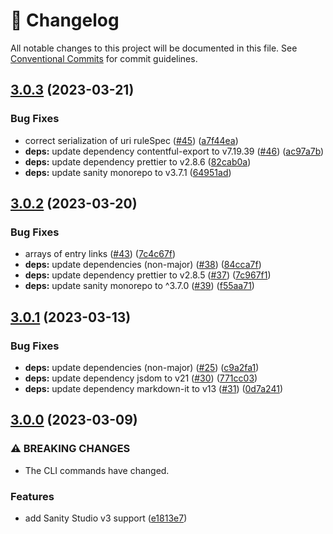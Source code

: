 <!-- markdownlint-disable --><!-- textlint-disable -->

# 📓 Changelog

All notable changes to this project will be documented in this file. See
[Conventional Commits](https://conventionalcommits.org) for commit guidelines.

## [3.0.3](https://github.com/sanity-io/contentful-to-sanity/compare/v3.0.2...v3.0.3) (2023-03-21)

### Bug Fixes

- correct serialization of uri ruleSpec ([#45](https://github.com/sanity-io/contentful-to-sanity/issues/45)) ([a7f44ea](https://github.com/sanity-io/contentful-to-sanity/commit/a7f44eafa49cf4f16e9e57c6969f4019fa7a3e8d))
- **deps:** update dependency contentful-export to v7.19.39 ([#46](https://github.com/sanity-io/contentful-to-sanity/issues/46)) ([ac97a7b](https://github.com/sanity-io/contentful-to-sanity/commit/ac97a7b9fc0650f97903bc2017338f5d6917a1b6))
- **deps:** update dependency prettier to v2.8.6 ([82cab0a](https://github.com/sanity-io/contentful-to-sanity/commit/82cab0acedf64a4f8bc0c0875003fc19154ee88a))
- **deps:** update sanity monorepo to v3.7.1 ([64951ad](https://github.com/sanity-io/contentful-to-sanity/commit/64951ad23d788cb044831326e013506ab26b5d12))

## [3.0.2](https://github.com/sanity-io/contentful-to-sanity/compare/v3.0.1...v3.0.2) (2023-03-20)

### Bug Fixes

- arrays of entry links ([#43](https://github.com/sanity-io/contentful-to-sanity/issues/43)) ([7c4c67f](https://github.com/sanity-io/contentful-to-sanity/commit/7c4c67fee45a83813c47bd52f12f1caea8c18a5e))
- **deps:** update dependencies (non-major) ([#38](https://github.com/sanity-io/contentful-to-sanity/issues/38)) ([84cca7f](https://github.com/sanity-io/contentful-to-sanity/commit/84cca7f9a5d7df24adab78dd8d25516390e2c520))
- **deps:** update dependency prettier to v2.8.5 ([#37](https://github.com/sanity-io/contentful-to-sanity/issues/37)) ([7c967f1](https://github.com/sanity-io/contentful-to-sanity/commit/7c967f1af2625f63a283dff19239ffb451b0fcc7))
- **deps:** update sanity monorepo to ^3.7.0 ([#39](https://github.com/sanity-io/contentful-to-sanity/issues/39)) ([f55aa71](https://github.com/sanity-io/contentful-to-sanity/commit/f55aa71e2fab1414c4a821627f7780ad7ced6461))

## [3.0.1](https://github.com/sanity-io/contentful-to-sanity/compare/v3.0.0...v3.0.1) (2023-03-13)

### Bug Fixes

- **deps:** update dependencies (non-major) ([#25](https://github.com/sanity-io/contentful-to-sanity/issues/25)) ([c9a2fa1](https://github.com/sanity-io/contentful-to-sanity/commit/c9a2fa17020adfdc00727685d098ede575c6ce12))
- **deps:** update dependency jsdom to v21 ([#30](https://github.com/sanity-io/contentful-to-sanity/issues/30)) ([771cc03](https://github.com/sanity-io/contentful-to-sanity/commit/771cc037b31b6beaffc886f3d23ffe6ae46b666e))
- **deps:** update dependency markdown-it to v13 ([#31](https://github.com/sanity-io/contentful-to-sanity/issues/31)) ([0d7a241](https://github.com/sanity-io/contentful-to-sanity/commit/0d7a24121251f3428afe7c59c7c8d9e5ff294d89))

## [3.0.0](https://github.com/sanity-io/contentful-to-sanity/compare/v2.1.0...v3.0.0) (2023-03-09)

### ⚠ BREAKING CHANGES

- The CLI commands have changed.

### Features

- add Sanity Studio v3 support ([e1813e7](https://github.com/sanity-io/contentful-to-sanity/commit/e1813e70d0853f3e88ec79ce1f3bce08bc8302ab))
